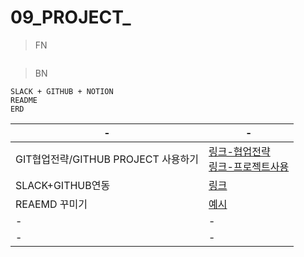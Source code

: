 # 09_PROJECT_

> FN
```

```


> BN
```
SLACK + GITHUB + NOTION
README
ERD

```
|-|-|
|-|-|
|GIT협업전략/GITHUB PROJECT 사용하기|[링크-협업전략]()<br>[링크-프로젝트사용](https://devlog-wjdrbs96.tistory.com/227)|
|SLACK+GITHUB연동|[링크](https://sepiros.tistory.com/37)|
|REAEMD 꾸미기|[예시](./BN/README)|
|-|-|
|-|-|


